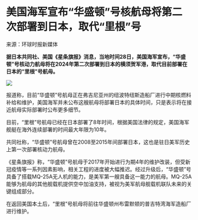 # 美国海军宣布“华盛顿”号核航母将第二次部署到日本，取代“里根”号

来源：环球时报新媒体

**据日本共同社、美国《星条旗报》消息，当地时间28日，美国海军宣布，“华盛顿”号核动力航母将在2024年第二次部署到日本的横须贺军港，取代目前部署在日本的“里根”号航母。**

![](https://inews.gtimg.com/om_bt/OM1Js3rxpQscv4BxbIHZ7VALfk7KgRLPjSjUjdA3_m7nEAA/1000)

报道称，目前“华盛顿”号航母正在弗吉尼亚州的纽波特纽斯造船厂进行中期核燃料补给和维护，美国海军并未公布这艘航母将部署日本的具体时间，只是表示将在接近航母实际部署时公布更多细节。

目前，“里根”号航母已经在日本部署了8年时间，根据美国法律的规定，美国海军舰艇在海外连续部署的时间最大年限为10年。

共同社称，“华盛顿”号航母曾在2008至2015年间部署日本，这也是驻日美军历史上第一次部署核动力航母。

《星条旗报》称，“华盛顿”号航母于2017年开始进行为期4年的维护改装，但受新冠疫情等一系列因素影响，相关工程的进度被大幅推迟。经过升级后，“华盛顿”号具备了搭载MQ-25A无人机的能力，是美军第一艘具备这一能力的航母。MQ-25A能够为航母的其他舰载机提供空中加油支持，被视为美军航母舰载机联队未来的关键组成部分。

在返回美国本土后，“里根”号航母将前往华盛顿州布雷默顿的普吉特湾海军造船厂进行维护。

